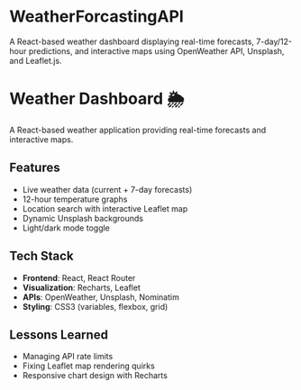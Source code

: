 # WeatherForcastingAPI
A React-based weather dashboard displaying real-time forecasts, 7-day/12-hour predictions, and interactive maps using OpenWeather API, Unsplash, and Leaflet.js.  

# Weather Dashboard 🌦️

A React-based weather application providing real-time forecasts and interactive maps.

## Features
- Live weather data (current + 7-day forecasts)  
- 12-hour temperature graphs  
- Location search with interactive Leaflet map  
- Dynamic Unsplash backgrounds  
- Light/dark mode toggle  

## Tech Stack
- **Frontend**: React, React Router  
- **Visualization**: Recharts, Leaflet  
- **APIs**: OpenWeather, Unsplash, Nominatim  
- **Styling**: CSS3 (variables, flexbox, grid)  


## Lessons Learned
- Managing API rate limits  
- Fixing Leaflet map rendering quirks  
- Responsive chart design with Recharts  
